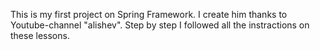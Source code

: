 This is my first project on Spring Framework. I create him thanks to Youtube-channel "alishev". Step by step I followed all the instractions on these lessons.

